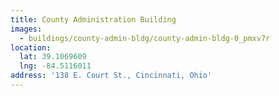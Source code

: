 ```yaml
---
title: County Administration Building
images:
  - buildings/county-admin-bldg/county-admin-bldg-0_pmxv7r
location:
  lat: 39.1069609
  lng: -84.5116011
address: '138 E. Court St., Cincinnati, Ohio'
---
```


